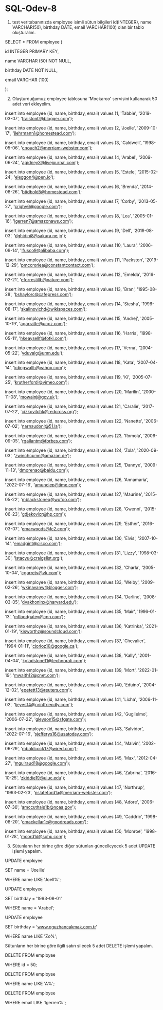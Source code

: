 # SQL-Odev-8

1. test veritabanınızda employee isimli sütun bilgileri id(INTEGER), name VARCHAR(50), birthday DATE, email VARCHAR(100) olan bir tablo oluşturalım.

SELECT * FROM employee (
	
  id INTEGER PRIMARY KEY,
	
  name VARCHAR (50) NOT NULL,
	
  birthday DATE NOT NULL,
	
  email VARCHAR (100)

);



2. Oluşturduğumuz employee tablosuna 'Mockaroo' servisini kullanarak 50 adet veri ekleyelim.

insert into employee (id, name, birthday, email) values (1, 'Tabbie', '2019-03-07', 'traiston0@blogger.com');

insert into employee (id, name, birthday, email) values (2, 'Joelle', '2009-10-17', 'jlehrmann1@homestead.com');

insert into employee (id, name, birthday, email) values (3, 'Caldwell', '1998-05-06', 'cnouch2@merriam-webster.com');

insert into employee (id, name, birthday, email) values (4, 'Arabel', '2009-06-24', 'agidney3@livejournal.com');

insert into employee (id, name, birthday, email) values (5, 'Estele', '2015-02-24', 'eleggon4@pen.io');

insert into employee (id, name, birthday, email) values (6, 'Brenda', '2014-08-26', 'btidbold5@homestead.com');

insert into employee (id, name, birthday, email) values (7, 'Corby', '2013-05-27', 'crighy6@google.com');

insert into employee (id, name, birthday, email) values (8, 'Lea', '2005-01-16', 'lgerren7@amazonaws.com');

insert into employee (id, name, birthday, email) values (9, 'Dell', '2019-08-03', 'dghidini8@sakura.ne.jp');

insert into employee (id, name, birthday, email) values (10, 'Laura', '2006-09-14', 'lfusco9@alibaba.com');

insert into employee (id, name, birthday, email) values (11, 'Packston', '2019-12-29', 'pmccroriea@constantcontact.com');

insert into employee (id, name, birthday, email) values (12, 'Emelda', '2016-02-21', 'eforrestillb@nature.com');

insert into employee (id, name, birthday, email) values (13, 'Bran', '1995-08-28', 'bshaylorc@cafepress.com');

insert into employee (id, name, birthday, email) values (14, 'Stesha', '1996-08-17', 'skalinovichd@wikispaces.com');

insert into employee (id, name, birthday, email) values (15, 'Andrej', '2005-10-19', 'agarratte@ucoz.com');

insert into employee (id, name, birthday, email) values (16, 'Harris', '1998-05-11', 'hkeaysellf@fotki.com');

insert into employee (id, name, birthday, email) values (17, 'Verna', '2004-05-22', 'vduvalg@umn.edu');

insert into employee (id, name, birthday, email) values (18, 'Kata', '2007-04-14', 'kdingwallh@yahoo.com');

insert into employee (id, name, birthday, email) values (19, 'Ki', '2005-07-25', 'krutherfordi@vimeo.com');

insert into employee (id, name, birthday, email) values (20, 'Marilin', '2000-11-08', 'mowainj@gov.uk');

insert into employee (id, name, birthday, email) values (21, 'Caralie', '2017-07-22', 'cizkovitchk@redcross.org');

insert into employee (id, name, birthday, email) values (22, 'Nanette', '2006-07-02', 'narnaudonl@51.la');

insert into employee (id, name, birthday, email) values (23, 'Romola', '2006-09-05', 'rgallantm@forbes.com');

insert into employee (id, name, birthday, email) values (24, 'Zola', '2020-09-03', 'zwinchcumn@amazon.de');

insert into employee (id, name, birthday, email) values (25, 'Dannye', '2009-11-13', 'dmorenao@baidu.com');

insert into employee (id, name, birthday, email) values (26, 'Annamaria', '2022-07-16', 'amunciep@time.com');

insert into employee (id, name, birthday, email) values (27, 'Maurine', '2015-05-22', 'mblackstoneq@wufoo.com');

insert into employee (id, name, birthday, email) values (28, 'Gwenni', '2015-06-23', 'gdjekovicr@hp.com');

insert into employee (id, name, birthday, email) values (29, 'Esther', '2016-03-07', 'emarwoods@fc2.com');

insert into employee (id, name, birthday, email) values (30, 'Elvis', '2007-10-14', 'emadgint@cisco.com');

insert into employee (id, name, birthday, email) values (31, 'Lizzy', '1998-03-30', 'lstacyu@craigslist.org');

insert into employee (id, name, birthday, email) values (32, 'Charla', '2005-10-04', 'cgarretv@vk.com');

insert into employee (id, name, birthday, email) values (33, 'Welby', '2009-02-26', 'wkinavanw@blogger.com');

insert into employee (id, name, birthday, email) values (34, 'Darline', '2008-03-05', 'dvakhoninx@harvard.edu');

insert into employee (id, name, birthday, email) values (35, 'Mair', '1996-01-13', 'mfloodgatey@cnn.com');

insert into employee (id, name, birthday, email) values (36, 'Katrinka', '2021-01-19', 'kisworthz@soundcloud.com');

insert into employee (id, name, birthday, email) values (37, 'Chevalier', '1994-01-11', 'cjorioz10@google.ca');

insert into employee (id, name, birthday, email) values (38, 'Kally', '2001-04-04', 'kgladstone11@technorati.com');

insert into employee (id, name, birthday, email) values (39, 'Mort', '2022-01-19', 'mwaith12@cnet.com');

insert into employee (id, name, birthday, email) values (40, 'Eduino', '2004-12-02', 'epetett13@reuters.com');

insert into employee (id, name, birthday, email) values (41, 'Licha', '2006-11-02', 'ljeyes14@printfriendly.com');

insert into employee (id, name, birthday, email) values (42, 'Guglielmo', '2006-07-22', 'gleyson15@sfgate.com');

insert into employee (id, name, birthday, email) values (43, 'Salvidor', '2022-07-16', 'sjefferys16@usatoday.com');

insert into employee (id, name, birthday, email) values (44, 'Malvin', '2002-06-29', 'mbaldcock17@wired.com');

insert into employee (id, name, birthday, email) values (45, 'Max', '2012-04-27', 'mguiraud18@google.com');

insert into employee (id, name, birthday, email) values (46, 'Zabrina', '2016-10-25', 'zkiddie19@uiuc.edu');

insert into employee (id, name, birthday, email) values (47, 'Northrup', '1993-02-23', 'nslateford1a@merriam-webster.com');

insert into employee (id, name, birthday, email) values (48, 'Adore', '2006-07-30', 'amccuthais1b@noaa.gov');

insert into employee (id, name, birthday, email) values (49, 'Caddric', '1998-08-20', 'cmackellar1c@goodreads.com');

insert into employee (id, name, birthday, email) values (50, 'Monroe', '1998-01-28', 'mcord1d@sohu.com');


3. Sütunların her birine göre diğer sütunları güncelleyecek 5 adet UPDATE işlemi yapalım.

UPDATE employee

SET name = 'Joellie'

WHERE name LIKE 'Joell%';


UPDATE employee

SET birthday = '1993-08-01'

WHERE name = 'Arabel';


UPDATE employee

SET birthday = 'www.oguzhancakmak.com.tr'

WHERE name LIKE 'Zo%';




Sütunların her birine göre ilgili satırı silecek 5 adet DELETE işlemi yapalım.

DELETE FROM employee

WHERE id = 50;


DELETE FROM employee

WHERE name LIKE 'A%';


DELETE FROM employee

WHERE email LIKE 'lgerren%';


